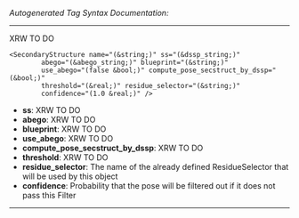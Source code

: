 _Autogenerated Tag Syntax Documentation:_

---
XRW TO DO

```
<SecondaryStructure name="(&string;)" ss="(&dssp_string;)"
        abego="(&abego_string;)" blueprint="(&string;)"
        use_abego="(false &bool;)" compute_pose_secstruct_by_dssp="(&bool;)"
        threshold="(&real;)" residue_selector="(&string;)"
        confidence="(1.0 &real;)" />
```

-   **ss**: XRW TO DO
-   **abego**: XRW TO DO
-   **blueprint**: XRW TO DO
-   **use_abego**: XRW TO DO
-   **compute_pose_secstruct_by_dssp**: XRW TO DO
-   **threshold**: XRW TO DO
-   **residue_selector**: The name of the already defined ResidueSelector that will be used by this object
-   **confidence**: Probability that the pose will be filtered out if it does not pass this Filter

---
